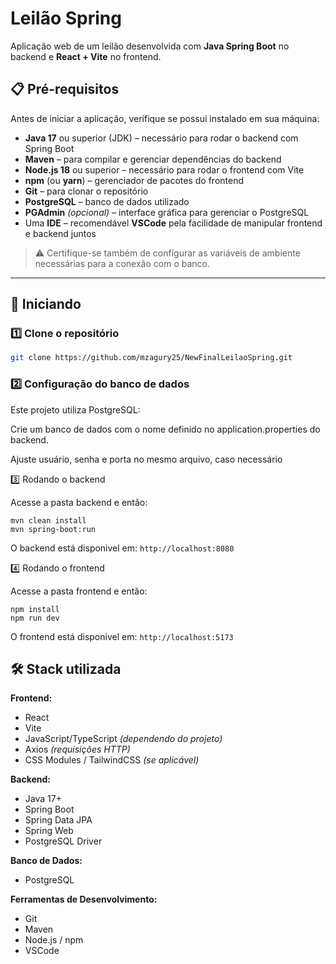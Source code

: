 

# Leilão Spring

Aplicação web de um leilão desenvolvida com **Java Spring Boot** no backend e **React + Vite** no frontend.

## 📋 Pré-requisitos

Antes de iniciar a aplicação, verifique se possui instalado em sua máquina:

- **Java 17** ou superior (JDK) – necessário para rodar o backend com Spring Boot  
- **Maven** – para compilar e gerenciar dependências do backend  
- **Node.js 18** ou superior – necessário para rodar o frontend com Vite  
- **npm** (ou **yarn**) – gerenciador de pacotes do frontend  
- **Git** – para clonar o repositório  
- **PostgreSQL** – banco de dados utilizado  
- **PGAdmin** *(opcional)* – interface gráfica para gerenciar o PostgreSQL  
- Uma **IDE** – recomendável **VSCode** pela facilidade de manipular frontend e backend juntos  

> ⚠️ Certifique-se também de configurar as variáveis de ambiente necessárias para a conexão com o banco.

---

## 🚀 Iniciando

### 1️⃣ Clone o repositório

```bash
git clone https://github.com/mzagury25/NewFinalLeilaoSpring.git
```

### 2️⃣ Configuração do banco de dados

Este projeto utiliza PostgreSQL:

Crie um banco de dados com o nome definido no application.properties do backend.

Ajuste usuário, senha e porta no mesmo arquivo, caso necessário

3️⃣ Rodando o backend

Acesse a pasta backend e então:
```
mvn clean install
mvn spring-boot:run
```
O backend está disponivel em:
```http://localhost:8080```

4️⃣ Rodando o frontend

Acesse a pasta frontend e então:
```
npm install
npm run dev

```

O frontend está disponivel em:
```http://localhost:5173```

## 🛠 Stack utilizada

**Frontend:**

- React  
- Vite  
- JavaScript/TypeScript *(dependendo do projeto)*  
- Axios *(requisições HTTP)*  
- CSS Modules / TailwindCSS *(se aplicável)*  

**Backend:**

- Java 17+  
- Spring Boot  
- Spring Data JPA  
- Spring Web  
- PostgreSQL Driver  

**Banco de Dados:**

- PostgreSQL  

**Ferramentas de Desenvolvimento:**

- Git  
- Maven  
- Node.js / npm  
- VSCode  
